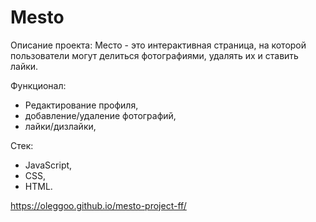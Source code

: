 # Mesto
Описание проекта: Место - это интерактивная страница, на которой пользователи могут делиться фотографиями, удалять их и ставить лайки.

Функционал:
- Редактирование профиля,
- добавление/удаление фотографий,
- лайки/дизлайки,

Стек:
- JavaScript, 
- CSS,
- HTML.



https://oleggoo.github.io/mesto-project-ff/

